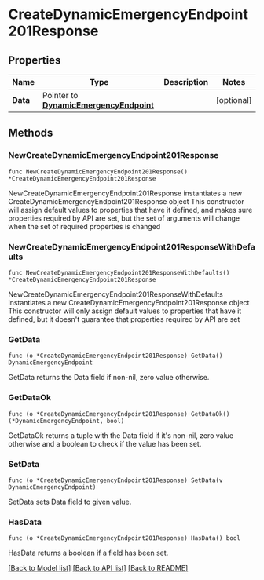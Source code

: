 # CreateDynamicEmergencyEndpoint201Response

## Properties

Name | Type | Description | Notes
------------ | ------------- | ------------- | -------------
**Data** | Pointer to [**DynamicEmergencyEndpoint**](DynamicEmergencyEndpoint.md) |  | [optional] 

## Methods

### NewCreateDynamicEmergencyEndpoint201Response

`func NewCreateDynamicEmergencyEndpoint201Response() *CreateDynamicEmergencyEndpoint201Response`

NewCreateDynamicEmergencyEndpoint201Response instantiates a new CreateDynamicEmergencyEndpoint201Response object
This constructor will assign default values to properties that have it defined,
and makes sure properties required by API are set, but the set of arguments
will change when the set of required properties is changed

### NewCreateDynamicEmergencyEndpoint201ResponseWithDefaults

`func NewCreateDynamicEmergencyEndpoint201ResponseWithDefaults() *CreateDynamicEmergencyEndpoint201Response`

NewCreateDynamicEmergencyEndpoint201ResponseWithDefaults instantiates a new CreateDynamicEmergencyEndpoint201Response object
This constructor will only assign default values to properties that have it defined,
but it doesn't guarantee that properties required by API are set

### GetData

`func (o *CreateDynamicEmergencyEndpoint201Response) GetData() DynamicEmergencyEndpoint`

GetData returns the Data field if non-nil, zero value otherwise.

### GetDataOk

`func (o *CreateDynamicEmergencyEndpoint201Response) GetDataOk() (*DynamicEmergencyEndpoint, bool)`

GetDataOk returns a tuple with the Data field if it's non-nil, zero value otherwise
and a boolean to check if the value has been set.

### SetData

`func (o *CreateDynamicEmergencyEndpoint201Response) SetData(v DynamicEmergencyEndpoint)`

SetData sets Data field to given value.

### HasData

`func (o *CreateDynamicEmergencyEndpoint201Response) HasData() bool`

HasData returns a boolean if a field has been set.


[[Back to Model list]](../README.md#documentation-for-models) [[Back to API list]](../README.md#documentation-for-api-endpoints) [[Back to README]](../README.md)



